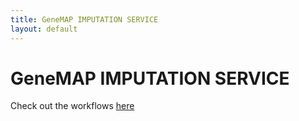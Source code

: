 ```yaml
---
title: GeneMAP IMPUTATION SERVICE
layout: default
---
```


# GeneMAP IMPUTATION SERVICE

Check out the workflows [here](/README.md)

